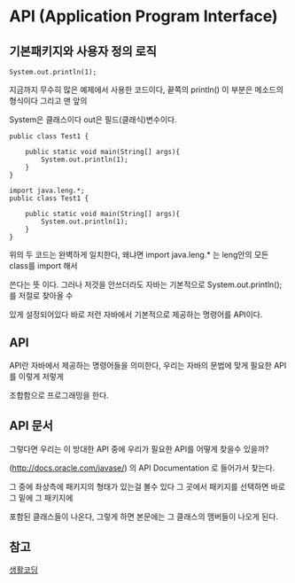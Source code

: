 # API (Application Program Interface)

## 기본패키지와 사용자 정의 로직
```
System.out.println(1);
```
지금까지 무수히 많은 예제에서 사용한 코드이다, 끝쪽의 println() 이 부분은 메소드의 형식이다 그리고 맨 앞의

System은 클래스이다 out은 필드(클래식)변수이다.

```
public class Test1 {
	
	public static void main(String[] args){
		System.out.println(1);
	}
}
```
```
import java.leng.*;
public class Test1 {
	
	public static void main(String[] args){
		System.out.println(1);
	}
}
```

위의 두 코드는 완벽하게 일치한다, 왜냐면 import java.leng.* 는 leng안의 모든 class를 import 해서 

쓴다는 뜻 이다. 그러나 저것을 안쓰더라도 자바는 기본적으로 System.out.println(); 를 저절로 찾아올 수 

있게 설정되어있다 바로 저런 자바에서 기본적으로 제공하는 명령어를 API이다.

## API

API란 자바에서 제공하는 명령어들을 의미한다, 우리는 자바의 문법에 맞게 필요한 API를 이렇게 저렇게 

조합함으로 프로그래밍을 한다.

## API 문서

그렇다면 우리는 이 방대한 API 중에 우리가 필요한 API를 어떻게 찾을수 있을까?

(http://docs.oracle.com/javase/) 의 API Documentation 로 들어가서 찾는다.

그 중에 좌상측에 패키지의 형태가 있는걸 볼수 있다 그 곳에서 패키지를 선택하면 바로 그 밑에 그 패키지에 

포함된 클래스들이 나온다, 그렇게 하면 본문에는 그 클래스의 맴버들이 나오게 된다.

## 참고

[생활코딩](https://opentutorials.org/course/1223/6222)  




